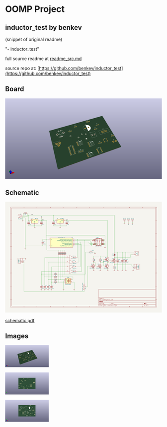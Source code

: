# OOMP Project  
## inductor_test  by benkev  
  
(snippet of original readme)  
  
"- inductor_test"   
  
  full source readme at [readme_src.md](readme_src.md)  
  
source repo at: [https://github.com/benkev/inductor_test](https://github.com/benkev/inductor_test)  
## Board  
  
[![working_3d.png](working_3d_600.png)](working_3d.png)  
## Schematic  
  
[![working_schematic.png](working_schematic_600.png)](working_schematic.png)  
  
[schematic pdf](working_schematic.pdf)  
## Images  
  
[![working_3d.png](working_3d_140.png)](working_3d.png)  
  
[![working_3d_back.png](working_3d_back_140.png)](working_3d_back.png)  
  
[![working_3d_front.png](working_3d_front_140.png)](working_3d_front.png)  

